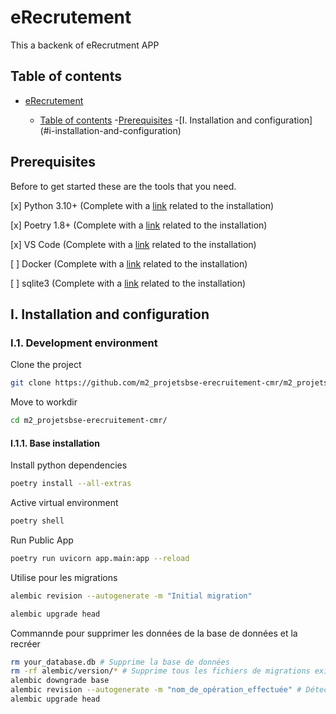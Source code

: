 # eRecrutement

This a backenk of eRecrutment APP

## Table of contents
- [eRecrutement](#erecrutement)

    - [Table of contents](#table-of-contents)
    -[Prerequisites](#prerequisites)
    -[I. Installation and configuration]
     (#i-installation-and-configuration)

## Prerequisites

Before to get started these are the tools that you need.

[x] Python 3.10+ (Complete with a [link](https://www.python.org/) related to the installation)

[x] Poetry 1.8+ (Complete with a [link](https://python-poetry.org/) related to the installation)

[x] VS Code (Complete with a [link](https://code.visualstudio.com/) related to the installation)

[ ] Docker (Complete with a [link](https://www.docker.com/) related to the installation)

[ ] sqlite3 (Complete with a [link](https://www.sqlite.org/) related to the installation)

## I. Installation and configuration

### I.1. Development environment

Clone the project

```sh
git clone https://github.com/m2_projetsbse-erecruitement-cmr/m2_projetsbse-erecruitement-cmr.git
```

Move to workdir

```sh
cd m2_projetsbse-erecruitement-cmr/
```
#### I.1.1. Base installation

Install python dependencies

```sh
poetry install --all-extras
```

Active virtual environment

```sh
poetry shell
```

Run Public App

```sh
poetry run uvicorn app.main:app --reload
```

Utilise pour les migrations

```sh
alembic revision --autogenerate -m "Initial migration"
```

```sh
alembic upgrade head
```

Commannde pour supprimer les données de la base de données et la recréer 
```sh 
rm your_database.db # Supprime la base de données 
rm -rf alembic/version/* # Supprime tous les fichiers de migrations existantes
alembic downgrade base
alembic revision --autogenerate -m "nom_de_opération_effectuée" # Détecte les migrations, il faut spécifier le noms de l'opération effectuée
alembic upgrade head 
```
